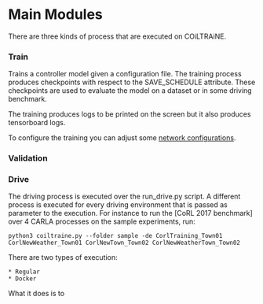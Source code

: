 
Main Modules
============

There are three kinds of process that are executed on
COiLTRAiNE.

### Train

Trains a controller model given a configuration file.
The training process produces checkpoints with respect to
the SAVE_SCHEDULE attribute. These checkpoints are used
to evaluate the model on a dataset or in some driving benchmark.

The training produces logs to be printed on the screen but it
also produces tensorboard logs.

To configure the training you can adjust
some [network configurations](docs/network.md).


### Validation


### Drive

The driving process is executed over the run_drive.py script.
A different process is executed for every driving environment that
is passed as parameter to the execution. For instance to run the
[CoRL 2017 benchmark] over 4 CARLA processes on the sample experiments,
run:

    python3 coiltraine.py --folder sample -de CorlTraining_Town01 CorlNewWeather_Town01 CorlNewTown_Town02 CorlNewWeatherTown_Town02

There are two types of execution:

    * Regular
    * Docker



What it does is to
